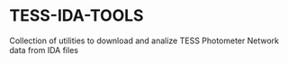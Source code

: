 # TESS-IDA-TOOLS
Collection of utilities to download and analize TESS Photometer Network data from IDA files
